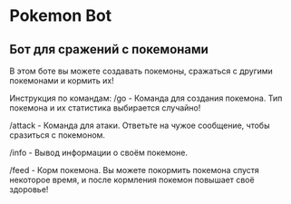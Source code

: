 # Pokemon Bot
## Бот для сражений с покемонами
В этом боте вы можете создавать покемоны, сражаться с другими покемонами и кормить их!

Инструкция по командам:
/go - Команда для создания покемона. Тип покемона и их статистика выбирается случайно!

/attack - Команда для атаки. Ответьте на чужое сообщение, чтобы сразиться с покемоном.

/info - Вывод информации о своём покемоне.

/feed - Корм покемона. Вы можете покормить покемона спустя некоторое время, и после кормления покемон повышает своё здоровье!
